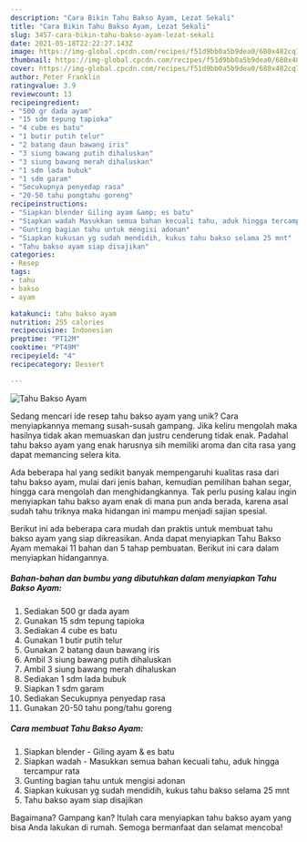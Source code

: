 ```yaml
---
description: "Cara Bikin Tahu Bakso Ayam, Lezat Sekali"
title: "Cara Bikin Tahu Bakso Ayam, Lezat Sekali"
slug: 3457-cara-bikin-tahu-bakso-ayam-lezat-sekali
date: 2021-05-18T22:22:27.143Z
image: https://img-global.cpcdn.com/recipes/f51d9bb0a5b9dea0/680x482cq70/tahu-bakso-ayam-foto-resep-utama.jpg
thumbnail: https://img-global.cpcdn.com/recipes/f51d9bb0a5b9dea0/680x482cq70/tahu-bakso-ayam-foto-resep-utama.jpg
cover: https://img-global.cpcdn.com/recipes/f51d9bb0a5b9dea0/680x482cq70/tahu-bakso-ayam-foto-resep-utama.jpg
author: Peter Franklin
ratingvalue: 3.9
reviewcount: 13
recipeingredient:
- "500 gr dada ayam"
- "15 sdm tepung tapioka"
- "4 cube es batu"
- "1 butir putih telur"
- "2 batang daun bawang iris"
- "3 siung bawang putih dihaluskan"
- "3 siung bawang merah dihaluskan"
- "1 sdm lada bubuk"
- "1 sdm garam"
- "Secukupnya penyedap rasa"
- "20-50 tahu pongtahu goreng"
recipeinstructions:
- "Siapkan blender Giling ayam &amp; es batu"
- "Siapkan wadah Masukkan semua bahan kecuali tahu, aduk hingga tercampur rata"
- "Gunting bagian tahu untuk mengisi adonan"
- "Siapkan kukusan yg sudah mendidih, kukus tahu bakso selama 25 mnt"
- "Tahu bakso ayam siap disajikan"
categories:
- Resep
tags:
- tahu
- bakso
- ayam

katakunci: tahu bakso ayam 
nutrition: 255 calories
recipecuisine: Indonesian
preptime: "PT12M"
cooktime: "PT49M"
recipeyield: "4"
recipecategory: Dessert

---
```



![Tahu Bakso Ayam](https://img-global.cpcdn.com/recipes/f51d9bb0a5b9dea0/680x482cq70/tahu-bakso-ayam-foto-resep-utama.jpg)

Sedang mencari ide resep tahu bakso ayam yang unik? Cara menyiapkannya memang susah-susah gampang. Jika keliru mengolah maka hasilnya tidak akan memuaskan dan justru cenderung tidak enak. Padahal tahu bakso ayam yang enak harusnya sih memiliki aroma dan cita rasa yang dapat memancing selera kita.

Ada beberapa hal yang sedikit banyak mempengaruhi kualitas rasa dari tahu bakso ayam, mulai dari jenis bahan, kemudian pemilihan bahan segar, hingga cara mengolah dan menghidangkannya. Tak perlu pusing kalau ingin menyiapkan tahu bakso ayam enak di mana pun anda berada, karena asal sudah tahu triknya maka hidangan ini mampu menjadi sajian spesial.




Berikut ini ada beberapa cara mudah dan praktis untuk membuat tahu bakso ayam yang siap dikreasikan. Anda dapat menyiapkan Tahu Bakso Ayam memakai 11 bahan dan 5 tahap pembuatan. Berikut ini cara dalam menyiapkan hidangannya.

<!--inarticleads1-->

##### Bahan-bahan dan bumbu yang dibutuhkan dalam menyiapkan Tahu Bakso Ayam:

1. Sediakan 500 gr dada ayam
1. Gunakan 15 sdm tepung tapioka
1. Sediakan 4 cube es batu
1. Gunakan 1 butir putih telur
1. Gunakan 2 batang daun bawang iris
1. Ambil 3 siung bawang putih dihaluskan
1. Ambil 3 siung bawang merah dihaluskan
1. Sediakan 1 sdm lada bubuk
1. Siapkan 1 sdm garam
1. Sediakan Secukupnya penyedap rasa
1. Gunakan 20-50 tahu pong/tahu goreng




<!--inarticleads2-->

##### Cara membuat Tahu Bakso Ayam:

1. Siapkan blender - Giling ayam &amp; es batu
1. Siapkan wadah - Masukkan semua bahan kecuali tahu, aduk hingga tercampur rata
1. Gunting bagian tahu untuk mengisi adonan
1. Siapkan kukusan yg sudah mendidih, kukus tahu bakso selama 25 mnt
1. Tahu bakso ayam siap disajikan




Bagaimana? Gampang kan? Itulah cara menyiapkan tahu bakso ayam yang bisa Anda lakukan di rumah. Semoga bermanfaat dan selamat mencoba!
